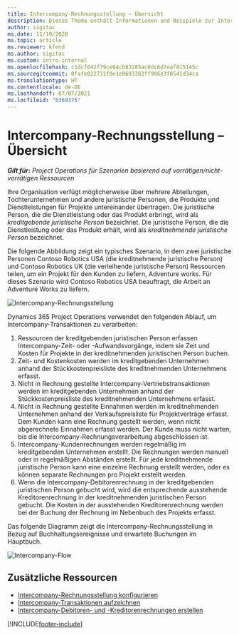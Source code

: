 ```yaml
---
title: Intercompany-Rechnungsstellung – Übersicht
description: Dieses Thema enthält Informationen und Beispiele zur Intercompany-Rechnungsstellung für Projekte.
author: sigitac
ms.date: 11/19/2020
ms.topic: article
ms.reviewer: kfend
ms.author: sigitac
ms.custom: intro-internal
ms.openlocfilehash: c1dcf642f79ce64cb83285ac6dc6d7eaf815145c
ms.sourcegitcommit: 0fafe022731f0e1e8693382ff906e3f8541d34ca
ms.translationtype: HT
ms.contentlocale: de-DE
ms.lasthandoff: 07/07/2021
ms.locfileid: "6369375"
---
```

# <a name="intercompany-invoicing-overview"></a>Intercompany-Rechnungsstellung – Übersicht

_**Gilt für:** Project Operations für Szenarien basierend auf vorrätigen/nicht-vorrätigen Ressourcen_

Ihre Organisation verfügt möglicherweise über mehrere Abteilungen, Tochterunternehmen und andere juristische Personen, die Produkte und Dienstleistungen für Projekte untereinander übertragen. Die juristische Person, die die Dienstleistung oder das Produkt erbringt, wird als *kreditgebende juristische Person* bezeichnet. Die juristische Person, die die Dienstleistung oder das Produkt erhält, wird als *kreditnehmende juristische Person* bezeichnet.

Die folgende Abbildung zeigt ein typisches Szenario, in dem zwei juristische Personen Contoso Robotics USA (die kreditnehmende juristische Person) und Contoso Robotics UK (die verleihende juristische Person) Ressourcen teilen, um ein Projekt für den Kunden zu liefern, Adventure works. Für dieses Szenario wird Contoso Robotics USA beauftragt, die Arbeit an Adventure Works zu liefern.

![Intercompany-Rechnungsstellung](./media/IntercompanyScenario.png) 

Dynamics 365 Project Operations verwendet den folgenden Ablauf, um Intercompany-Transaktionen zu verarbeiten:

1. Ressourcen der kreditgebenden juristischen Person erfassen Intercompany-Zeit- oder -Aufwandsvorgänge, indem sie Zeit und Kosten für Projekte in der kreditnehmenden juristischen Person buchen.
2. Zeit- und Kostenkosten werden im kreditgebenden Unternehmen anhand der Stückkostenpreisliste des kreditnehmenden Unternehmens erfasst.
3. Nicht in Rechnung gestellte Intercompany-Vertriebstransaktionen werden im kreditgebenden Unternehmen anhand der Stückkostenpreisliste des kreditnehmenden Unternehmens erfasst.
4. Nicht in Rechnung gestellte Einnahmen werden im kreditnehmenden Unternehmen anhand der Verkaufspreisliste für Projektverträge erfasst. Dem Kunden kann eine Rechnung gestellt werden, wenn nicht abgerechnete Einnahmen erfasst werden. Der Kunde muss nicht warten, bis die Intercompany-Rechnungsverarbeitung abgeschlossen ist.
5. Intercompany-Kundenrechnungen werden regelmäßig im kreditgebenden Unternehmen erstellt. Die Rechnungen werden manuell oder in regelmäßigen Abständen erstellt. Für jede kreditnehmende juristische Person kann eine einzelne Rechnung erstellt werden, oder es können separate Rechnungen pro Projekt erstellt werden.
6. Wenn die Intercompany-Debitorenrechnung in der kreditgebenden juristischen Person gebucht wird, wird die entsprechende ausstehende Kreditorenrechnung in der kreditnehmenden juristischen Person gebucht. Die Kosten in der ausstehenden Kreditorenrechnung werden bei der Buchung der Rechnung im Nebenbuch des Projekts erfasst.

Das folgende Diagramm zeigt die Intercompany-Rechnungsstellung in Bezug auf Buchhaltungsereignisse und erwartete Buchungen im Hauptbuch.

![Intercompany-Flow](./media/IntercompanyFlow.png)

## <a name="additional-resources"></a>Zusätzliche Ressourcen

- [Intercompany-Rechnungsstellung konfigurieren](configure-intercompany-invoicing.md)
- [Intercompany-Transaktionen aufzeichnen](create-intercompany-transactions.md)
- [Intercompany-Debitoren- und -Kreditorenrechnungen erstellen](create-intercompany-customer-vendor-invoices.md)


[!INCLUDE[footer-include](../includes/footer-banner.md)]
